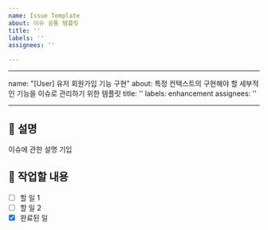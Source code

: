 ```yaml
---
name: Issue Template
about: 이슈 공통 템플릿
title: ''
labels: ''
assignees: ''

---
```


---
name: "[User] 유저 회원가입 기능 구현"
about: 특정 컨택스트의 구현해야 할 세부적인 기능을 이슈로 관리하기 위한 템플릿
title: ''
labels: enhancement
assignees: ''

---

## 📂 설명 
이슈에 관한 설명 기입

## 📌 작업할 내용
- [ ] 할 일 1
- [ ] 할 일 2
- [x] 완료된 일
